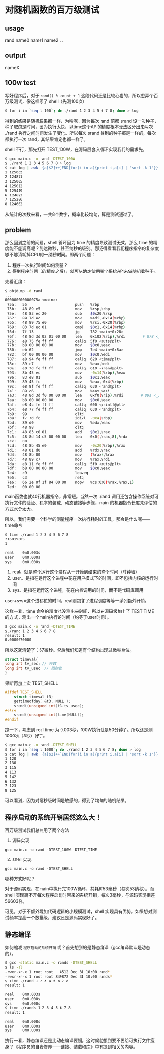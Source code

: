 # 对随机函数的百万级测试

## usage

rand name0 name1 name2 ...

## output

nameX

## 100w test

写好程序后，对于 `rand() % count + 1` 这段代码还是比较心虚的，所以想弄个百万级测试，像这样写了 shell（先测100次）

```bash
$ for i in `seq 1 100`; do ./rand 1 2 3 4 5 6 7 8; done > log
```

得到的结果是随机结果都一样，为啥呢，因为每次 rand 前都 srand 设一次种子，种子取的是时间，因为执行太快，以time这个API的精度根本无法区分出来两次 ./rand 执行之间时间发生了变化。所以每次 srand 得到的种子都是一样的，每次都执行一次 rand，其结果肯定也都一样了。

shell 不行，那先打开 TEST_100W，在源码层套入循环实现我们的需求先。

```bash
$ gcc main.c -o rand -DTEST_100W
$ ./rand 1 2 3 4 5 6 7 8 > log
$ cat log | awk '{a[$2]++}END{for(i in a){print i,a[i] | "sort -k 1"}}'
1 125062
2 124871
3 125005
4 125012
5 125419
6 124683
7 125286
8 124662
```

从统计的次数来看，一共8个数字，概率比较均匀，算是测试通过了。

## problem

那么回到之前的问题，shell 循环因为 time 的精度导致测试无效，那么 time 的精度能不能调高呢？到达微秒，甚至纳秒的级别。那还得看看我们程序指令的复杂度够不够消耗掉CPU的一纳秒时间。即两个问题：

1. 程序一次执行时间如何测量？
2. 得到程序时间（的精度之后），就可以确定使用哪个系统API来做随机数种子。

先看汇编：

```bash
$ objdump -d rand
...
000000000000075a <main>:
 75a:   55                      push   %rbp
 75b:   48 89 e5                mov    %rsp,%rbp
 75e:   48 83 ec 20             sub    $0x20,%rsp
 762:   89 7d ec                mov    %edi,-0x14(%rbp)
 765:   48 89 75 e0             mov    %rsi,-0x20(%rbp)
 769:   83 7d ec 01             cmpl   $0x1,-0x14(%rbp)
 76d:   7f 13                   jg     782 <main+0x28>
 76f:   48 8d 3d 02 01 00 00    lea    0x102(%rip),%rdi        # 878 <_IO_stdin_used+0x8>
 776:   e8 75 fe ff ff          callq  5f0 <puts@plt>
 77b:   b8 00 00 00 00          mov    $0x0,%eax
 780:   eb 62                   jmp    7e4 <main+0x8a>
 782:   bf 00 00 00 00          mov    $0x0,%edi
 787:   e8 94 fe ff ff          callq  620 <time@plt>
 78c:   89 c7                   mov    %eax,%edi
 78e:   e8 7d fe ff ff          callq  610 <srand@plt>
 793:   8b 45 ec                mov    -0x14(%rbp),%eax
 796:   83 e8 01                sub    $0x1,%eax
 799:   89 45 fc                mov    %eax,-0x4(%rbp)
 79c:   e8 8f fe ff ff          callq  630 <rand@plt>
 7a1:   89 c6                   mov    %eax,%esi
 7a3:   48 8d 3d f0 00 00 00    lea    0xf0(%rip),%rdi        # 89a <_IO_stdin_used+0x2a>
 7aa:   b8 00 00 00 00          mov    $0x0,%eax
 7af:   e8 4c fe ff ff          callq  600 <printf@plt>
 7b4:   e8 77 fe ff ff          callq  630 <rand@plt>
 7b9:   99                      cltd
 7ba:   f7 7d fc                idivl  -0x4(%rbp)
 7bd:   89 d0                   mov    %edx,%eax
 7bf:   48 98                   cltq
 7c1:   48 83 c0 01             add    $0x1,%rax
 7c5:   48 8d 14 c5 00 00 00    lea    0x0(,%rax,8),%rdx
 7cc:   00
 7cd:   48 8b 45 e0             mov    -0x20(%rbp),%rax
 7d1:   48 01 d0                add    %rdx,%rax
 7d4:   48 8b 00                mov    (%rax),%rax
 7d7:   48 89 c7                mov    %rax,%rdi
 7da:   e8 11 fe ff ff          callq  5f0 <puts@plt>
 7df:   b8 00 00 00 00          mov    $0x0,%eax
 7e4:   c9                      leaveq
 7e5:   c3                      retq
 7e6:   66 2e 0f 1f 84 00 00    nopw   %cs:0x0(%rax,%rax,1)
 7ed:   00 00 00
```

main函数也就40行机器指令，非常短。当然一次 ./rand 调用还包含操作系统对可执行文件的验证、程序的装载、动态链接等步骤，main 的机器指令长度来评估的方式水分太大。

所以，我们需要一个科学的测量程序一次执行耗时的工具，那会是什么呢——time命令

```bash
$ time ./rand 1 2 3 4 5 6 7 8
716819005
1

real    0m0.003s
user    0m0.000s
sys     0m0.000s
```

1. real。就是整个运行这个进程从一开始到结束的整个时间（时钟墙）
2. user。是指在运行这个进程中花在用户模式下的时间，即不包括内核的运行时间
3. sys。是指在运行这个进程，花在内核调用的时间，而不是代码库调用

user+sys=这个进程花的时间。real则包含了进程调度等等一系列额外开销。

这样一看，time 命令的精度也没测出来时间，所以在源码级加上了 TEST_TIME 的方式，测出一个main执行的时间（约等于user时间）。

```bash
$ gcc main.c -o rand -DTEST_TIME
$./rand 1 2 3 4 5 6 7 8
result: 1
0.0000670000
```

所以这就清楚了：67微秒。然后我们知道有个结构出现过微秒单位。

```c
struct timeval{
long int tv_sec; // 秒数
long int tv_usec; // 微秒数
}
```

果断再加上宏 TEST_SHELL

```c
#ifdef TEST_SHELL
    struct timeval t3;
    gettimeofday( &t3, NULL );
    srand((unsigned int)t3.tv_usec);
#else
	srand((unsigned int)time(NULL));
#endif
```

跑一下，考虑到 real time 为 0.003秒，100W执行就是50分钟了。所以还是测1000次（3秒）好了。

```bash
$ gcc main.c -o rand -DTEST_SHELL
$ for i in `seq 1 1000`; do ./rand 1 2 3 4 5 6 7 8; done > log
$ cat log | awk '{a[$2]++}END{for(i in a){print i,a[i] | "sort -k 1"}}'
1 120
2 130
3 115
4 113
5 142
6 132
7 123
8 125
```

可以看到，因为对毫秒级时间是敏感的，得到了均匀的随机结果。

## 程序启动的系统开销居然这么大！

百万级测试我们总共用了两个方法

1. 源码实现

```
gcc main.c -o rand -DTEST_100W -DTEST_TIME
```

2. shell 实现

```
gcc main.c -o rand -DTEST_SHELL
```

哪种方式好呢？

对于源码实现，在main中执行完100W循环，共耗时53毫秒（每次53纳秒）。而 shell 实现离不开每次程序启动时带来的系统开销，每次3毫秒，与源码实现相差56603倍。

可见，对于不额外增加代码逻辑的小规模测试，shell 实现具有优势。如果想对测试频率提高一个数量级，建议还是源码实现好了。

## 静态编译

如何缩减 `程序启动的系统开销` 呢？首先想到的是静态编译（gcc编译默认是动态的）。

```bash
$ gcc -static main.c -o rands -DTEST_SHELL
$ ls -al
-rwxr-xr-x 1 root root   8512 Dec 31 10:00 rand*
-rwxr-xr-x 1 root root 849872 Dec 31 10:00 rands*
$ time ./rand 1 2 3 4 5 6 7 8
result: 1

real    0m0.003s
user    0m0.000s
sys     0m0.000s
$ time ./rands 1 2 3 4 5 6 7 8
result: 1

real    0m0.008s
user    0m0.000s
sys     0m0.000s
```

执行一看，静态编译还是比动态编译要慢。这时候就想到要不要给可执行文件瘦身？《程序员的自我修养——链接、装载和库》中有提到相关的内容。